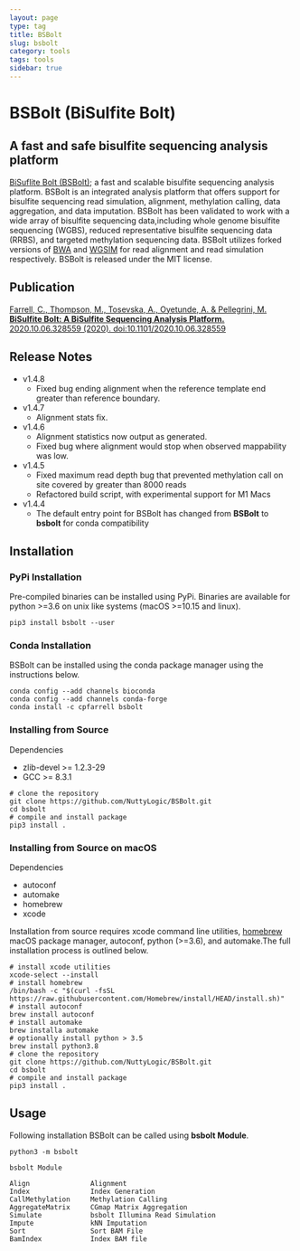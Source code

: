 ```yaml
---
layout: page
type: tag
title: BSBolt
slug: bsbolt
category: tools
tags: tools
sidebar: true
---
```

# **BSBolt (BiSulfite Bolt)**

## A fast and safe bisulfite sequencing analysis platform

[BiSuflite Bolt (BSBolt)](https://github.com/NuttyLogic/BSBolt); a fast and scalable bisulfite sequencing
analysis platform. BSBolt is an integrated analysis platform that offers support for bisulfite sequencing
read simulation, alignment, methylation calling, data aggregation, and data imputation. BSBolt has been validated
to work with a wide array of bisulfite sequencing data,including whole genome bisulfite sequencing (WGBS),
reduced representative bisulfite sequencing data (RRBS), and targeted methylation sequencing data.
BSBolt utilizes forked versions of [BWA](https://github.com/lh3/bwa)
and [WGSIM](https://github.com/lh3/wgsim) for read alignment and read simulation respectively.
BSBolt is released under the MIT license.

## Publication

[Farrell, C., Thompson, M., Tosevska, A., Oyetunde, A. & Pellegrini, M. 
**BiSulfite Bolt: A BiSulfite Sequencing Analysis Platform.** 2020.10.06.328559 (2020). 
doi:10.1101/2020.10.06.328559](https://academic.oup.com/gigascience/article/10/5/giab033/6272610)

## Release Notes

- v1.4.8
  - Fixed bug ending alignment when the reference template end greater than reference boundary.
- v1.4.7
  - Alignment stats fix. 
- v1.4.6
  - Alignment statistics now output as generated. 
  - Fixed bug where alignment would stop when observed mappability was low.
- v1.4.5
  - Fixed maximum read depth bug that prevented methylation call on site covered by greater than 8000 reads
  - Refactored build script, with experimental support for M1 Macs
- v1.4.4
  - The default entry point for BSBolt has changed from **BSBolt** to **bsbolt** for conda compatibility

## **Installation**

### **PyPi Installation**

Pre-compiled binaries can be installed using PyPi. Binaries are available for python >=3.6
on unix like systems (macOS >=10.15 and linux).

```shell
pip3 install bsbolt --user
```

### **Conda Installation**

BSBolt can be installed using the conda package manager using the instructions below. 

```shell
conda config --add channels bioconda
conda config --add channels conda-forge
conda install -c cpfarrell bsbolt
```

### **Installing from Source**

Dependencies

* zlib-devel >= 1.2.3-29
* GCC >= 8.3.1

```shell
# clone the repository
git clone https://github.com/NuttyLogic/BSBolt.git
cd bsbolt
# compile and install package
pip3 install .
```

### **Installing from Source on macOS**

Dependencies 

- autoconf
- automake
- homebrew
- xcode

Installation from source requires xcode command line utilities, [homebrew](https://brew.sh/) macOS package manager, 
autoconf, python (>=3.6), and automake.The full installation process is outlined below.

```shell
# install xcode utilities
xcode-select --install
# install homebrew
/bin/bash -c "$(curl -fsSL https://raw.githubusercontent.com/Homebrew/install/HEAD/install.sh)"
# install autoconf
brew install autoconf
# install automake
brew installa automake
# optionally install python > 3.5
brew install python3.8
# clone the repository
git clone https://github.com/NuttyLogic/BSBolt.git
cd bsbolt
# compile and install package
pip3 install .
```
## Usage

Following installation BSBolt can be called using **bsbolt Module**.

```shell
python3 -m bsbolt
```

```shell
bsbolt Module

Align               Alignment
Index               Index Generation
CallMethylation     Methylation Calling
AggregateMatrix     CGmap Matrix Aggregation
Simulate            bsbolt Illumina Read Simulation
Impute              kNN Imputation
Sort                Sort BAM File
BamIndex            Index BAM file
```
